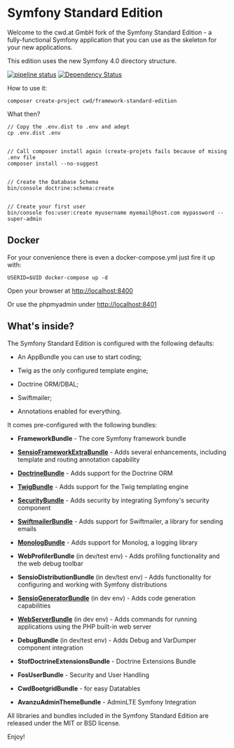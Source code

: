 Symfony Standard Edition
========================

Welcome to the cwd.at GmbH fork of the Symfony Standard Edition - a fully-functional Symfony
application that you can use as the skeleton for your new applications.

This edition uses the new Symfony 4.0 directory structure.

[![pipeline status](https://gitlab.cwd.at/symfony/cwd-standard-edition/badges/develop/pipeline.svg)](https://gitlab.cwd.at/symfony/cwd-standard-edition/commits/develop)
[![Dependency Status](https://gemnasium.com/badges/2e40c03315e7e729443d44813dcf3adf.svg)](https://gemnasium.com/d1c9f9e46c297989259d4665c20ac7a2)

How to use it:
```
composer create-project cwd/framework-standard-edition
```



What then?
```
// Copy the .env.dist to .env and adept
cp .env.dist .env


// Call composer install again (create-projets fails because of mising .env file
composer install --no-suggest


// Create the Database Schema
bin/console doctrine:schema:create


// Create your first user
bin/console fos:user:create myusername myemail@host.com mypassword --super-admin

```

Docker
------

For your convenience there is even a docker-compose.yml just fire it up with:
```
USERID=$UID docker-compose up -d 
```
Open your browser at [http://localhost:8400][15]

Or use the phpmyadmin under [http://localhost:8401][16]


What's inside?
--------------

The Symfony Standard Edition is configured with the following defaults:

  * An AppBundle you can use to start coding;

  * Twig as the only configured template engine;

  * Doctrine ORM/DBAL;

  * Swiftmailer;

  * Annotations enabled for everything.

It comes pre-configured with the following bundles:

  * **FrameworkBundle** - The core Symfony framework bundle

  * [**SensioFrameworkExtraBundle**][6] - Adds several enhancements, including
    template and routing annotation capability

  * [**DoctrineBundle**][7] - Adds support for the Doctrine ORM

  * [**TwigBundle**][8] - Adds support for the Twig templating engine

  * [**SecurityBundle**][9] - Adds security by integrating Symfony's security
    component

  * [**SwiftmailerBundle**][10] - Adds support for Swiftmailer, a library for
    sending emails

  * [**MonologBundle**][11] - Adds support for Monolog, a logging library

  * **WebProfilerBundle** (in dev/test env) - Adds profiling functionality and
    the web debug toolbar

  * **SensioDistributionBundle** (in dev/test env) - Adds functionality for
    configuring and working with Symfony distributions

  * [**SensioGeneratorBundle**][13] (in dev env) - Adds code generation
    capabilities

  * [**WebServerBundle**][14] (in dev env) - Adds commands for running applications
    using the PHP built-in web server

  * **DebugBundle** (in dev/test env) - Adds Debug and VarDumper component
    integration
  
  * **StofDoctrineExtensionsBundle** - Doctrine Extensions Bundle
    
  * **FosUserBundle** - Security and User Handling
  
  * **CwdBootgridBundle** - for easy Datatables
    
  * **AvanzuAdminThemeBundle** - AdminLTE Symfony Integration
  
All libraries and bundles included in the Symfony Standard Edition are
released under the MIT or BSD license.

Enjoy!

[1]:  https://symfony.com/doc/3.3/setup.html
[6]:  https://symfony.com/doc/current/bundles/SensioFrameworkExtraBundle/index.html
[7]:  https://symfony.com/doc/3.3/doctrine.html
[8]:  https://symfony.com/doc/3.3/templating.html
[9]:  https://symfony.com/doc/3.3/security.html
[10]: https://symfony.com/doc/3.3/email.html
[11]: https://symfony.com/doc/3.3/logging.html
[13]: https://symfony.com/doc/current/bundles/SensioGeneratorBundle/index.html
[14]: https://symfony.com/doc/current/setup/built_in_web_server.html
[15]: http://localhost:8400
[16]: http://localhost:8401